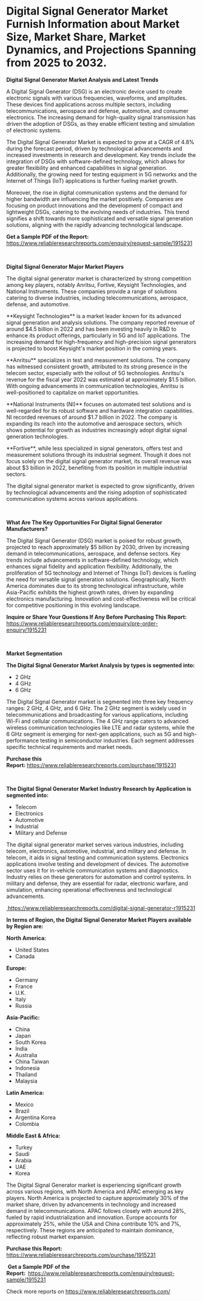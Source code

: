 <p><h1>Digital Signal Generator Market Furnish Information about Market Size, Market Share, Market Dynamics, and Projections Spanning from 2025 to 2032.</h1></p><p><strong>Digital Signal Generator Market Analysis and Latest Trends</strong></p>
<p><p>A Digital Signal Generator (DSG) is an electronic device used to create electronic signals with various frequencies, waveforms, and amplitudes. These devices find applications across multiple sectors, including telecommunications, aerospace and defense, automotive, and consumer electronics. The increasing demand for high-quality signal transmission has driven the adoption of DSGs, as they enable efficient testing and simulation of electronic systems.</p><p>The Digital Signal Generator Market is expected to grow at a CAGR of 4.8% during the forecast period, driven by technological advancements and increased investments in research and development. Key trends include the integration of DSGs with software-defined technology, which allows for greater flexibility and enhanced capabilities in signal generation. Additionally, the growing need for testing equipment in 5G networks and the Internet of Things (IoT) applications is further fueling market growth.</p><p>Moreover, the rise in digital communication systems and the demand for higher bandwidth are influencing the market positively. Companies are focusing on product innovations and the development of compact and lightweight DSGs, catering to the evolving needs of industries. This trend signifies a shift towards more sophisticated and versatile signal generation solutions, aligning with the rapidly advancing technological landscape.</p></p>
<p><strong>Get a Sample PDF of the Report:&nbsp;</strong> <a href="https://www.reliableresearchreports.com/enquiry/request-sample/1915231?utm_campaign=2333&utm_medium=2&utm_source=Github&utm_content=ia&utm_term=11022025&utm_id=digital-signal-generator">https://www.reliableresearchreports.com/enquiry/request-sample/1915231</a></p>
<p>&nbsp;</p>
<p><strong>Digital Signal Generator Major Market Players</strong></p>
<p><p>The digital signal generator market is characterized by strong competition among key players, notably Anritsu, Fortive, Keysight Technologies, and National Instruments. These companies provide a range of solutions catering to diverse industries, including telecommunications, aerospace, defense, and automotive.</p><p>**Keysight Technologies** is a market leader known for its advanced signal generation and analysis solutions. The company reported revenue of around $4.5 billion in 2022 and has been investing heavily in R&D to enhance its product offerings, particularly in 5G and IoT applications. The increasing demand for high-frequency and high-precision signal generators is projected to boost Keysight's market position in the coming years.</p><p>**Anritsu** specializes in test and measurement solutions. The company has witnessed consistent growth, attributed to its strong presence in the telecom sector, especially with the rollout of 5G technologies. Anritsu's revenue for the fiscal year 2022 was estimated at approximately $1.5 billion. With ongoing advancements in communication technologies, Anritsu is well-positioned to capitalize on market opportunities.</p><p>**National Instruments (NI)** focuses on automated test solutions and is well-regarded for its robust software and hardware integration capabilities. NI recorded revenues of around $1.7 billion in 2022. The company is expanding its reach into the automotive and aerospace sectors, which shows potential for growth as industries increasingly adopt digital signal generation technologies.</p><p>**Fortive**, while less specialized in signal generators, offers test and measurement solutions through its industrial segment. Though it does not focus solely on the digital signal generator market, its overall revenue was about $3 billion in 2022, benefiting from its position in multiple industrial sectors.</p><p>The digital signal generator market is expected to grow significantly, driven by technological advancements and the rising adoption of sophisticated communication systems across various applications.</p></p>
<p>&nbsp;</p>
<p><strong>What Are The Key Opportunities For Digital Signal Generator Manufacturers?</strong></p>
<p><p>The Digital Signal Generator (DSG) market is poised for robust growth, projected to reach approximately $5 billion by 2030, driven by increasing demand in telecommunications, aerospace, and defense sectors. Key trends include advancements in software-defined technology, which enhances signal fidelity and application flexibility. Additionally, the proliferation of 5G technology and Internet of Things (IoT) devices is fueling the need for versatile signal generation solutions. Geographically, North America dominates due to its strong technological infrastructure, while Asia-Pacific exhibits the highest growth rates, driven by expanding electronics manufacturing. Innovation and cost-effectiveness will be critical for competitive positioning in this evolving landscape.</p></p>
<p><strong>Inquire or Share Your Questions If Any Before Purchasing This Report:</strong> <a href="https://www.reliableresearchreports.com/enquiry/pre-order-enquiry/1915231?utm_campaign=2333&utm_medium=2&utm_source=Github&utm_content=ia&utm_term=11022025&utm_id=digital-signal-generator">https://www.reliableresearchreports.com/enquiry/pre-order-enquiry/1915231</a></p>
<p>&nbsp;</p>
<p><strong>Market Segmentation</strong></p>
<p><strong>The Digital Signal Generator Market Analysis by types is segmented into:</strong></p>
<p><ul><li>2 GHz</li><li>4 GHz</li><li>6 GHz</li></ul></p>
<p><p>The Digital Signal Generator market is segmented into three key frequency ranges: 2 GHz, 4 GHz, and 6 GHz. The 2 GHz segment is widely used in telecommunications and broadcasting for various applications, including Wi-Fi and cellular communications. The 4 GHz range caters to advanced wireless communication technologies like LTE and radar systems, while the 6 GHz segment is emerging for next-gen applications, such as 5G and high-performance testing in semiconductor industries. Each segment addresses specific technical requirements and market needs.</p></p>
<p><strong>Purchase this Report:&nbsp;</strong><a href="https://www.reliableresearchreports.com/purchase/1915231?utm_campaign=2333&utm_medium=2&utm_source=Github&utm_content=ia&utm_term=11022025&utm_id=digital-signal-generator">https://www.reliableresearchreports.com/purchase/1915231</a></p>
<p>&nbsp;</p>
<p><strong>The Digital Signal Generator Market Industry Research by Application is segmented into:</strong></p>
<p><ul><li>Telecom</li><li>Electronics</li><li>Automotive</li><li>Industrial</li><li>Military and Defense</li></ul></p>
<p><p>The digital signal generator market serves various industries, including telecom, electronics, automotive, industrial, and military and defense. In telecom, it aids in signal testing and communication systems. Electronics applications involve testing and development of devices. The automotive sector uses it for in-vehicle communication systems and diagnostics. Industry relies on these generators for automation and control systems. In military and defense, they are essential for radar, electronic warfare, and simulation, enhancing operational effectiveness and technological advancements.</p></p>
<p><a href="https://www.reliableresearchreports.com/digital-signal-generator-r1915231?utm_campaign=2333&utm_medium=2&utm_source=Github&utm_content=ia&utm_term=11022025&utm_id=digital-signal-generator">&nbsp;https://www.reliableresearchreports.com/digital-signal-generator-r1915231</a></p>
<p><strong>In terms of Region, the Digital Signal Generator Market Players available by Region are:</strong></p>
<p>
    <p> <strong> North America: </strong>
        <ul>
            <li>United States</li>
            <li>Canada</li>
        </ul>
        </p> 
    <p> <strong> Europe: </strong>
        <ul>
            <li>Germany</li>
            <li>France</li>
            <li>U.K.</li>
            <li>Italy</li>
            <li>Russia</li>
        </ul>
        </p> 
    <p> <strong> Asia-Pacific: </strong>
        <ul>
            <li>China</li>
            <li>Japan</li>
            <li>South Korea</li>
            <li>India</li>
            <li>Australia</li>
            <li>China Taiwan</li>
            <li>Indonesia</li>
            <li>Thailand</li>
            <li>Malaysia</li>
        </ul>
        </p> 
    <p> <strong> Latin America: </strong>
        <ul>
            <li>Mexico</li>
            <li>Brazil</li>
            <li>Argentina Korea</li>
            <li>Colombia</li>
        </ul>
        </p> 
    <p> <strong> Middle East & Africa: </strong>
        <ul>
            <li>Turkey</li>
            <li>Saudi</li>
            <li>Arabia</li>
            <li>UAE</li>
            <li>Korea</li>
        </ul>
    </p>
    </p>
<p><p>The Digital Signal Generator market is experiencing significant growth across various regions, with North America and APAC emerging as key players. North America is projected to capture approximately 30% of the market share, driven by advancements in technology and increased demand in telecommunications. APAC follows closely with around 28%, fueled by rapid industrialization and innovation. Europe accounts for approximately 25%, while the USA and China contribute 10% and 7%, respectively. These regions are anticipated to maintain dominance, reflecting robust market expansion.</p></p>
<p><strong>Purchase this Report: </strong><a href="https://www.reliableresearchreports.com/purchase/1915231?utm_campaign=2333&utm_medium=2&utm_source=Github&utm_content=ia&utm_term=11022025&utm_id=digital-signal-generator">https://www.reliableresearchreports.com/purchase/1915231</a></p>
<p>&nbsp;<strong>Get a Sample PDF of the Report:&nbsp;&nbsp;</strong><a href="https://www.reliableresearchreports.com/enquiry/request-sample/1915231?utm_campaign=2333&utm_medium=2&utm_source=Github&utm_content=ia&utm_term=11022025&utm_id=digital-signal-generator">https://www.reliableresearchreports.com/enquiry/request-sample/1915231</a></p>
<p><strong></strong></p>
<p>Check more reports on <a href="https://www.reliableresearchreports.com/?utm_campaign=2333&utm_medium=2&utm_source=Github&utm_content=ia&utm_term=11022025&utm_id=digital-signal-generator">https://www.reliableresearchreports.com/</a></p>